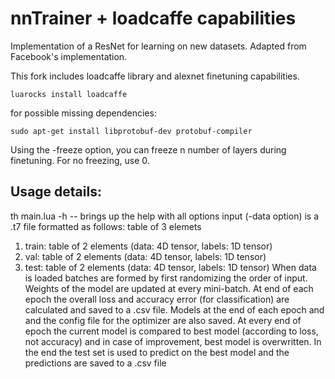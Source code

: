 # nnTrainer + loadcaffe capabilities
Implementation of a ResNet for learning on new datasets. Adapted from Facebook's implementation.

This fork includes loadcaffe library and alexnet finetuning capabilities. 

```
luarocks install loadcaffe
```
for possible missing dependencies:

```
sudo apt-get install libprotobuf-dev protobuf-compiler
```

Using the -freeze option, you can freeze n number of layers during finetuning. For no freezing, use 0.

## Usage details:
th main.lua -h -- brings up the help with all options
input (-data option) is a .t7 file formatted as follows: table of 3 elemets
1. train: table of 2 elements (data: 4D tensor, labels: 1D tensor)
2. val: table of 2 elements (data: 4D tensor, labels: 1D tensor)
3. test: table of 2 elements (data: 4D tensor, labels: 1D tensor)
When data is loaded batches are formed by first randomizing the order of input.
Weights of the model are updated at every mini-batch. At end of each epoch the overall loss and accuracy error (for classification) are calculated and saved to a .csv file. Models at the end of each epoch and and the config file for the optimizer are also saved. At every end of epoch the current model is compared to best model (according to loss, not accuracy) and in case of improvement, best model is overwritten.
In the end the test set is used to predict on the best model and the predictions are saved to a .csv file
